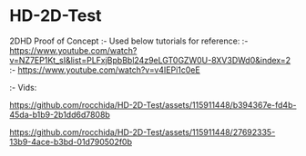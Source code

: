 # HD-2D-Test

2DHD Proof of Concept
:- Used below tutorials for reference:
:- https://www.youtube.com/watch?v=NZ7EP1Kt_sI&list=PLFxjBpbBbl24z9eLGT0GZW0U-8XV3DWd0&index=2
:- https://www.youtube.com/watch?v=v4IEPi1c0eE

:- Vids:


https://github.com/rocchida/HD-2D-Test/assets/115911448/b394367e-fd4b-45da-b1b9-2b1dd6d7808b



https://github.com/rocchida/HD-2D-Test/assets/115911448/27692335-13b9-4ace-b3bd-01d790502f0b

